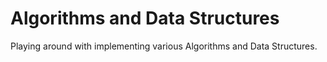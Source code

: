 # Algorithms and Data Structures

Playing around with implementing various Algorithms and Data Structures.
